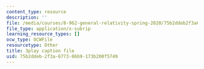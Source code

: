 ```yaml
---
content_type: resource
description: ''
file: /media/courses/8-962-general-relativity-spring-2020/75b2ddeb2f3a677386b9173b200f5749_OIjLUzS6SQA.srt
file_type: application/x-subrip
learning_resource_types: []
ocw_type: OCWFile
resourcetype: Other
title: 3play caption file
uid: 75b2ddeb-2f3a-6773-86b9-173b200f5749
---
```

